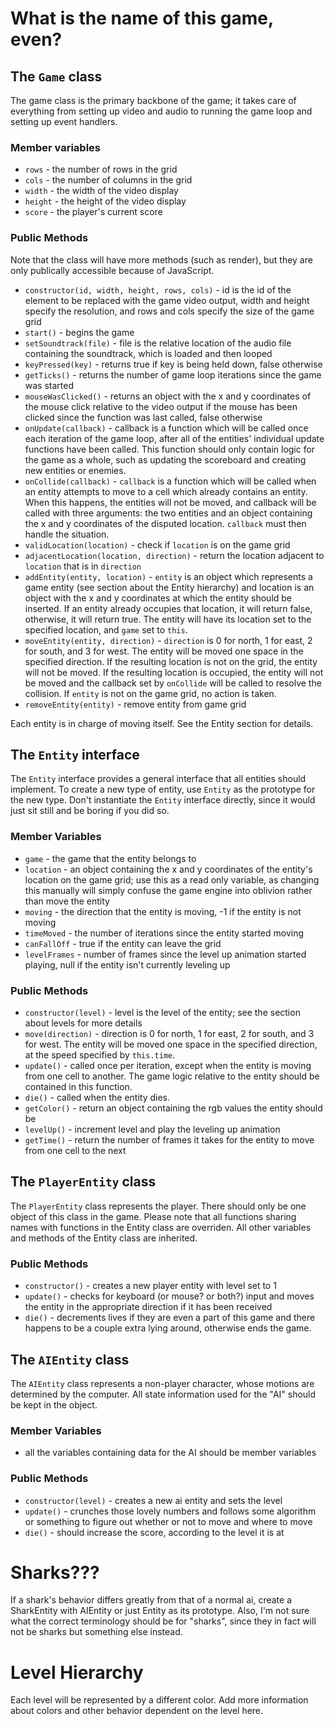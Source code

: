 What is the name of this game, even?
====================================

The `Game` class
----------------

The game class is the primary backbone of the game; it takes care of everything from setting up video and  audio to running the game loop and setting up event handlers.

### Member variables

  * `rows` - the number of rows in the grid
  * `cols` - the number of columns in the grid
  * `width` - the width of the video display
  * `height` - the height of the video display
  * `score` - the player's current score

### Public Methods

Note that the class will have more methods (such as render), but they are only publically accessible because of JavaScript.

  * `constructor(id, width, height, rows, cols)` - id is the id of the element to be replaced with the game video output, width and height specify the resolution, and rows and cols specify the size of the game grid
  * `start()` - begins the game
  * `setSoundtrack(file)` - file is the relative location of the audio file containing the soundtrack, which is loaded and then looped
  * `keyPressed(key)` - returns true if key is being held down, false otherwise
  * `getTicks()` - returns the number of game loop iterations since the game was started
  * `mouseWasClicked()` - returns an object with the x and y coordinates of the mouse click relative to the video output if the mouse has been clicked since the function was last called, false otherwise
  * `onUpdate(callback)` - callback is a function which will be called once each iteration of the game loop, after all of the entities' individual update functions have been called. This function should only contain logic for the game as a whole, such as updating the scoreboard and creating new entities or enemies.
  * `onCollide(callback)` - `callback` is a function which will be called when an entity attempts to move to a cell which already contains an entity. When this happens, the entities will not be moved, and callback will be called with three arguments: the two entities and an object containing the x and y coordinates of the disputed location. `callback` must then handle the situation.
  * `validLocation(location)` - check if `location` is on the game grid
  * `adjacentLocation(location, direction)` - return the location adjacent to `location` that is in `direction`
  * `addEntity(entity, location)` - `entity` is an object which represents a game entity (see section about the Entity hierarchy) and location is an object with the x and y coordinates at which the entity should be inserted. If an entity already occupies that location, it will return false, otherwise, it will return true. The entity will have its location set to the specified location, and `game` set to `this`.
  * `moveEntity(entity, direction)` - `direction` is 0 for north, 1 for east, 2 for south, and 3 for west. The entity will be moved one space in the specified direction. If the resulting location is not on the grid, the entity will not be moved. If the resulting location is occupied, the entity will not be moved and the callback set by `onCollide` will be called to resolve the collision. If `entity` is not on the game grid, no action is taken.
  * `removeEntity(entity)` - remove entity from game grid

Each entity is in charge of moving itself. See the Entity section for details.

The `Entity` interface
----------------------
The `Entity` interface provides a general interface that all entities should implement. To create a new type of entity, use `Entity` as the prototype for the new type. Don't instantiate the `Entity` interface directly, since it would just sit still and be boring if you did so.

### Member Variables

  * `game` - the game that the entity belongs to
  * `location` - an object containing the x and y coordinates of the entity's location on the game grid; use this as a read only variable, as changing this manually will simply confuse the game engine into oblivion rather than move the entity
  * `moving` - the direction that the entity is moving, -1 if the entity is not moving
  * `timeMoved` - the number of iterations since the entity started moving
  * `canFallOff` - true if the entity can leave the grid
  * `levelFrames` - number of frames since the level up animation started playing, null if the entity isn't currently leveling up

### Public Methods

  * `constructor(level)` - level is the level of the entity; see the section about levels for more details
  * `move(direction)` - direction is 0 for north, 1 for east, 2 for south, and 3 for west. The entity will be moved one space in the specified direction, at the speed specified by `this.time`.
  * `update()` - called once per iteration, except when the entity is moving from one cell to another. The game logic relative to the entity should be contained in this function.
  * `die()` - called when the entity dies.
  * `getColor()` - return an object containing the rgb values the entity should be
  * `levelUp()` - increment level and play the leveling up animation
  * `getTime()` - return the number of frames it takes for the entity to move from one cell to the next

The `PlayerEntity` class
------------------------

The `PlayerEntity` class represents the player. There should only be one object of this class in the game. Please note that all functions sharing names with functions in the Entity class are overriden. All other variables and methods of the Entity class are inherited.

### Public Methods

  * `constructor()` - creates a new player entity with level set to 1
  * `update()` - checks for keyboard (or mouse? or both?) input and moves the entity in the appropriate direction if it has been received
  * `die()` - decrements lives if they are even a part of this game and there happens to be a couple extra lying around, otherwise ends the game.

The `AIEntity` class
--------------------

The `AIEntity` class represents a non-player character, whose motions are determined by the computer. All state information used for the "AI" should be kept in the object.

### Member Variables

  * all the variables containing data for the AI should be member variables

### Public Methods

  * `constructor(level)` - creates a new ai entity and sets the level
  * `update()` - crunches those lovely numbers and follows some algorithm or something to figure out whether or not to move and where to move
  * `die()` - should increase the score, according to the level it is at

Sharks???
=========

If a shark's behavior differs greatly from that of a normal ai, create a SharkEntity with AIEntity or just Entity as its prototype. Also, I'm not sure what the correct terminology should be for "sharks", since they in fact will not be sharks but something else instead.

Level Hierarchy
===============

Each level will be represented by a different color. Add more information about colors and other behavior dependent on the level here.
